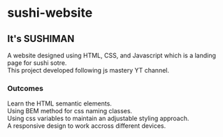 # sushi-website

## It's SUSHIMAN 
A website designed using HTML, CSS, and Javascript which is a landing page for sushi sotre.\
This project developed following js mastery YT channel.
### Outcomes 
Learn the HTML semantic elements.\
Using BEM method for css naming classes.\
Using css variables to maintain an adjustable styling approach.\
A responsive design to work accross different devices.
